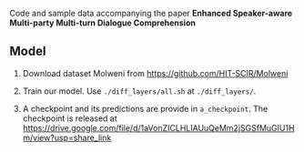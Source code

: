 Code and sample data accompanying the paper **Enhanced Speaker-aware Multi-party Multi-turn Dialogue Comprehension**

## Model

1) Download dataset Molweni from https://github.com/HIT-SCIR/Molweni
    
2) Train our model. Use `./diff_layers/all.sh` at `./diff_layers/`.

3) A checkpoint and its predictions are provide in `a_checkpoint`. The checkpoint is released at  https://drive.google.com/file/d/1aVonZICLHLIAUuQeMm2jSGSfMuGIU1Hm/view?usp=share_link
